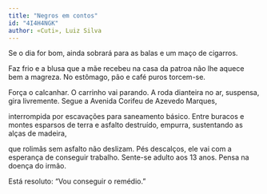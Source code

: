 ```yaml
---
title: "Negros em contos"
id: "4I4H4NGK"
author: «Cuti», Luiz Silva
---
```

<div data-schema-version="8"><p>Se o dia for bom, ainda sobrará para as balas e um maço de cigarros.</p> <p>Faz frio e a blusa que a mãe recebeu na casa da patroa não lhe aquece bem a magreza. No estômago, pão e café puros torcem-se.</p> <p>Força o calcanhar. O carrinho vai parando. A roda dianteira no ar, suspensa, gira livremente. Segue a Avenida Corifeu de Azevedo Marques,</p> <p>interrompida por escavações para saneamento básico. Entre buracos e montes esparsos de terra e asfalto destruído, empurra, sustentando as alças de madeira,</p> <p>que rolimãs sem asfalto não deslizam. Pés descalços, ele vai com a esperança de conseguir trabalho. Sente-se adulto aos 13 anos. Pensa na doença do irmão.</p> <p>Está resoluto: “Vou conseguir o remédio.”</p> </div>